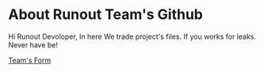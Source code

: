 # About Runout Team's Github
Hi Runout Devoloper, In here We trade project's files.
If you works for leaks. Never have be!

[Team's Form](https://forms.gle/AbKXZh3EJcQsxxyF6)
